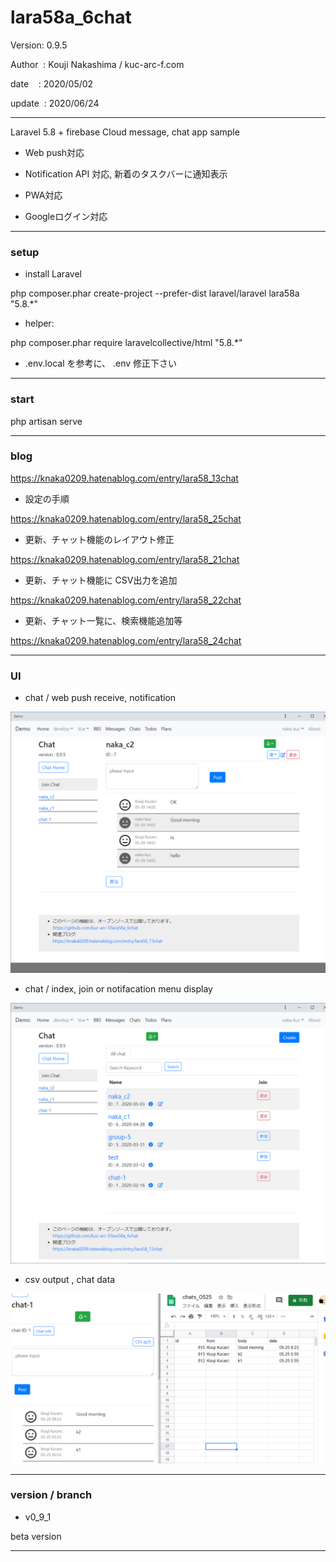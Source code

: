﻿# lara58a_6chat

 Version: 0.9.5

 Author  : Kouji Nakashima / kuc-arc-f.com

 date    : 2020/05/02
 
 update  : 2020/06/24

***

Laravel 5.8 + firebase Cloud message, chat app sample

* Web push対応

* Notification API 対応, 新着のタスクバーに通知表示

* PWA対応

* Googleログイン対応

***
### setup

* install Laravel

php composer.phar create-project --prefer-dist laravel/laravel lara58a "5.8.*"

* helper:

php composer.phar require laravelcollective/html "5.8.*"

* .env.local を参考に、 .env 修正下さい

***
### start

php artisan serve


***
### blog

https://knaka0209.hatenablog.com/entry/lara58_13chat

* 設定の手順

 https://knaka0209.hatenablog.com/entry/lara58_25chat

* 更新、チャット機能のレイアウト修正

https://knaka0209.hatenablog.com/entry/lara58_21chat

* 更新、チャット機能に CSV出力を追加

https://knaka0209.hatenablog.com/entry/lara58_22chat

* 更新、チャット一覧に、検索機能追加等

https://knaka0209.hatenablog.com/entry/lara58_24chat

***
### UI

* chat / web push receive, notification

![ img-1 ](https://raw.githubusercontent.com/kuc-arc-f/screen-img/master/web/chat/ss-chat-webpush-receive.png)

* chat / index, join or notifacation menu display

![ img-1 ](https://raw.githubusercontent.com/kuc-arc-f/screen-img/master/web/chat/ss-chat-notificateMenu.png)

* csv output , chat data

![ img-1 ](https://raw.githubusercontent.com/kuc-arc-f/screen-img/master/web/chat/ss-chat-csvOutput.png)


***
### version / branch

* v0_9_1

 beta version


***
